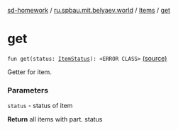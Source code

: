 [sd-homework](../../index.md) / [ru.spbau.mit.belyaev.world](../index.md) / [Items](index.md) / [get](.)

# get

`fun get(status: `[`ItemStatus`](../-item-status/index.md)`): <ERROR CLASS>` [(source)](https://github.com/StasBel/sd-homework/blob/Roguelike/src/main/kotlin/ru/spbau/mit/belyaev/world/Item.kt#L77)

Getter for item.

### Parameters

`status` - status of item

**Return**
all items with part. status

